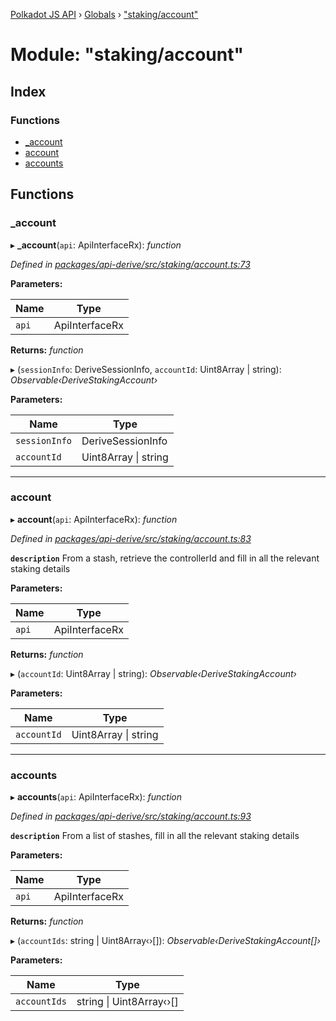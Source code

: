 [Polkadot JS API](../README.md) › [Globals](../globals.md) › ["staking/account"](_staking_account_.md)

# Module: "staking/account"

## Index

### Functions

* [_account](_staking_account_.md#_account)
* [account](_staking_account_.md#account)
* [accounts](_staking_account_.md#accounts)

## Functions

###  _account

▸ **_account**(`api`: ApiInterfaceRx): *function*

*Defined in [packages/api-derive/src/staking/account.ts:73](https://github.com/polkadot-js/api/blob/f8d4fcaf04/packages/api-derive/src/staking/account.ts#L73)*

**Parameters:**

Name | Type |
------ | ------ |
`api` | ApiInterfaceRx |

**Returns:** *function*

▸ (`sessionInfo`: DeriveSessionInfo, `accountId`: Uint8Array | string): *Observable‹DeriveStakingAccount›*

**Parameters:**

Name | Type |
------ | ------ |
`sessionInfo` | DeriveSessionInfo |
`accountId` | Uint8Array &#124; string |

___

###  account

▸ **account**(`api`: ApiInterfaceRx): *function*

*Defined in [packages/api-derive/src/staking/account.ts:83](https://github.com/polkadot-js/api/blob/f8d4fcaf04/packages/api-derive/src/staking/account.ts#L83)*

**`description`** From a stash, retrieve the controllerId and fill in all the relevant staking details

**Parameters:**

Name | Type |
------ | ------ |
`api` | ApiInterfaceRx |

**Returns:** *function*

▸ (`accountId`: Uint8Array | string): *Observable‹DeriveStakingAccount›*

**Parameters:**

Name | Type |
------ | ------ |
`accountId` | Uint8Array &#124; string |

___

###  accounts

▸ **accounts**(`api`: ApiInterfaceRx): *function*

*Defined in [packages/api-derive/src/staking/account.ts:93](https://github.com/polkadot-js/api/blob/f8d4fcaf04/packages/api-derive/src/staking/account.ts#L93)*

**`description`** From a list of stashes, fill in all the relevant staking details

**Parameters:**

Name | Type |
------ | ------ |
`api` | ApiInterfaceRx |

**Returns:** *function*

▸ (`accountIds`: string | Uint8Array‹›[]): *Observable‹DeriveStakingAccount[]›*

**Parameters:**

Name | Type |
------ | ------ |
`accountIds` | string &#124; Uint8Array‹›[] |
